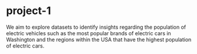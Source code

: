 # project-1

We aim to explore datasets to identify insights regarding the population of electric vehicles such as the most popular brands of electric cars in Washington and the regions within the USA that have the highest population of electric cars.


